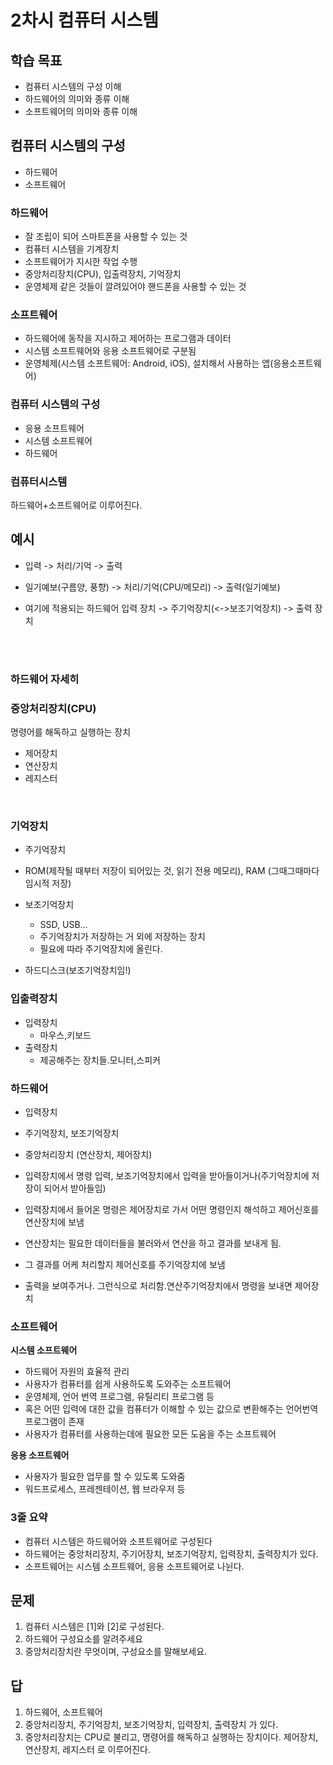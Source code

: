 # 2차시 컴퓨터 시스템

## 학습 목표
- 컴퓨터 시스템의 구성  이해
- 하드웨어의 의미와 종류 이해
- 소프트웨어의 의미와 종류 이해
  

## 컴퓨터 시스템의 구성
- 하드웨어
- 소프트웨어
  

### 하드웨어

- 잘 조립이 되어 스마트폰을 사용할 수 있는 것
- 컴퓨터 시스템을 기계장치
- 소프트웨어가 지시한 작업 수행
- 중앙처리장치(CPU), 입출력장치, 기억장치
- 운영체제 같은 것들이 깔려있어야 핸드폰을 사용할 수 있는 것

### 소프트웨어
- 하드웨어에 동작을 지시하고 제어하는 프로그램과 데이터
- 시스템 소프트웨어와 응용 소프트웨어로 구분됨
- 운영체제(시스템 소프트웨어: Android, iOS), 설치해서 사용하는 앱(응용소프트웨어)

### 컴퓨터 시스템의 구성
- 응용 소프트웨어
- 시스템 소프트웨어
- 하드웨어


### 컴퓨터시스템
 하드웨어+소프트웨어로 이루어진다.
 
 ## 예시
-  입력 -> 처리/기억 -> 출력
 - 일기예보(구름양, 풍향) -> 처리/기억(CPU/메모리) -> 출력(일기예보)

 - 여기에 적용되는 하드웨어
 입력 장치 -> 주기억장치(<->보조기억장치) -> 출력 장치 
 
 <br>
<br>
 

 ### 하드웨어 자세히
### 중앙처리장치(CPU)
명령어를 해독하고 실행하는 장치
- 제어장치
- 연산장치
- 레지스터

<br>

### 기억장치
- 주기억장치
- ROM(제작될 때부터 저장이 되어있는 것, 읽기 전용 메모리), RAM (그때그때마다 임시적 저장)

- 보조기억장치
  - SSD, USB…
  - 주기억장치가 저장하는 거 외에 저장하는 장치
  - 필요에 따라 주기억장치에 올린다.
- 하드디스크(보조기억장치임!)

### 입출력장치
- 입력장치
  - 마우스,키보드
- 출력장치
  - 제공해주는 장치들.모니터,스피커

### 하드웨어
- 입력장치

 - 주기억장치, 보조기억장치

- 중앙처리장치 (연산장치, 제어장치)

- 입력장치에서 명령 입력, 보조기억장치에서 입력을 받아들이거나(주기억장치에 저장이 되어서 받아들임)
- 입력장치에서 들어온 명령은 제어장치로 가서 어떤 명령인지 해석하고 제어신호를 연산장치에 보냄
- 연산장치는 필요한 데이터들을 불러와서 연산을 하고 결과를 보내게 됨.
- 그 결과를 어케 처리할지 제어신호를 주기억장치에 보냄
- 출력을 보여주거나. 그런식으로 처리함.연산주기억장치에서 명령을 보내면 제어장치


### 소프트웨어

**시스템 소프트웨어**

- 하드웨어 자원의 효율적 관리
- 사용자가 컴퓨터를 쉽게 사용하도록 도와주는 소프트웨어
- 운영체제, 언어 번역 프로그램, 유틸리티 프로그램 등
- 혹은 어떤 입력에 대한 값을 컴퓨터가 이해할 수 있는 값으로 변환해주는 언어번역 프로그램이 존재
- 사용자가 컴퓨터를 사용하는데에 필요한 모든 도움을 주는 소프트웨어

**응용 소프트웨어**

- 사용자가 필요한 업무를 할 수 있도록 도와줌
- 워드프로세스, 프레젠테이션, 웹 브라우저 등

### 3줄 요약
- 컴퓨터 시스템은 하드웨어와 소프트웨어로 구성된다
- 하드웨어는 중앙처리장치, 주기어장치, 보조기억장치, 입력장치, 출력장치가 있다.
- 소프트웨어는 시스템 소프트웨어, 응용 소프트웨어로 나뉜다.

## 문제

1. 컴퓨터 시스템은 [1]와 [2]로 구성된다.
2. 하드웨어 구성요소를 알려주세요
3. 중앙처리장치란 무엇이며, 구성요소를 말해보세요.

## 답
1. 하드웨어, 소프트웨어
2. 중앙처리장치, 주기억장치, 보조기억장치, 입력장치, 출력장치 가 있다.
3. 중앙처리장치는 CPU로 불리고, 명령어를 해독하고 실행하는 장치이다. 제어장치, 연산장치, 레지스터 로 이루어진다.